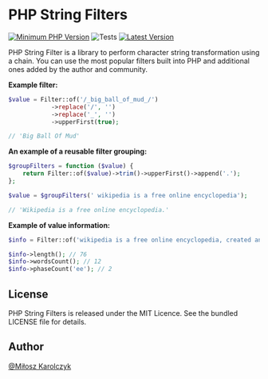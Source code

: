 # PHP String Filters
[![Minimum PHP Version](https://img.shields.io/badge/php-%3E%3D%207.4-8892BF.svg)](https://php.net/)
![Tests](https://github.com/php-filter/string-filter/workflows/Testing/badge.svg?=1.x)
[![Latest Version](https://img.shields.io/github/tag/php-filter/string-filter.svg)](https://github.com/php-filter/string-filter/releases)

PHP String Filter is a library to perform character string transformation using a chain. You can use the most popular filters built into PHP and additional ones added by the author and community.

**Example filter:**

```php
$value = Filter::of('/_big_ball_of_mud_/')
            ->replace('/', '')
            ->replace('_', '')
            ->upperFirst(true);

// 'Big Ball Of Mud'
```

**An example of a reusable filter grouping:**

```php
$groupFilters = function ($value) {
	return Filter::of($value)->trim()->upperFirst()->append('.');
};

$value = $groupFilters(' wikipedia is a free online encyclopedia');

// 'Wikipedia is a free online encyclopedia.'
```

**Example of value information:**

```php
$info = Filter::of('wikipedia is a free online encyclopedia, created and edited by by volunteers')->info();

$info->length(); // 76
$info->wordsCount(); // 12
$info->phaseCount('ee'); // 2
```

## License

PHP String Filters is released under the MIT Licence. See the bundled LICENSE file for details.

## Author

[@Miłosz Karolczyk](https://www.linkedin.com/in/milosz-karolczyk/)
